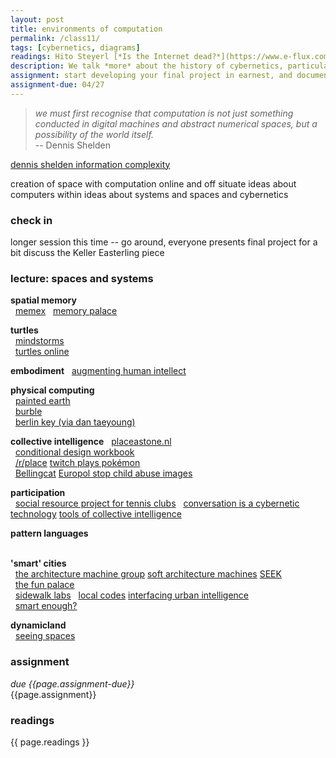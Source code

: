 ```yaml
---  
layout: post  
title: environments of computation 
permalink: /class11/  
tags: [cybernetics, diagrams]
readings: Hito Steyerl [*Is the Internet dead?*](https://www.e-flux.com/journal/49/60004/too-much-world-is-the-internet-dead/)<br>Zeynep Tufecki [*Twitter and Tear Gas (preface)*](https://www.twitterandteargas.org/downloads/twitter-and-tear-gas-by-zeynep-tufekci.pdf)
description: We talk *more* about the history of cybernetics, particularly in its relationship to space and architecture. This class should expand your ideas about environments and systems, and hopefully give you new inspiration and perspective from which to explore your final project.
assignment: start developing your final project in earnest, and document your progress as you go along. start by thinking about the basic infrastructure. do you need a server? What requests will you make? Can you build a minimal prototype that performs most of these tasks?
assignment-due: 04/27
---  
```


>*we must first recognise that computation is not just something conducted in digital machines and abstract numerical spaces, but a possibility of the world itself.*  
> -- Dennis Shelden

[dennis shelden information complexity](https://arena-attachments.s3.amazonaws.com/2027040/b0989090299a9b147bd11dbadd3d3af8.pdf?1523438047)

creation of space with computation online and off
situate ideas about computers within ideas about systems and spaces and cybernetics

### check in
longer session this time -- go around, everyone presents final project for a bit
discuss the Keller Easterling piece

### lecture: spaces and systems

**spatial memory**  
  [memex](https://d2w9rnfcy7mm78.cloudfront.net/1369043/original_b888c6b8e3b634fb81dbdc1683458226.jpg?1508997923?bc=1)
  [memory palace](https://en.wikipedia.org/wiki/Method_of_loci)

**turtles**  
  [mindstorms](http://worrydream.com/refs/Papert%20-%20Mindstorms%201st%20ed.pdf)  
  [turtles online](https://turtleacademy.com/playground)  

**embodiment**
  [augmenting human intellect](https://www.dougengelbart.org/content/view/138)

**physical computing**  
  [painted earth](https://studiomoniker.com/projects/painted-earth)  
  [burble](https://umbrellium.co.uk/products/burble/)  
  [berlin key (via dan taeyoung)](https://www.are.na/dan-taeyoung/the-berlin-key-social-locks)

**collective intelligence**
  [placeastone.nl](https://studiomoniker.com/projects/place-a-stone)  
  [conditional design workbook](https://studiomoniker.com/projects/conditional-design-workbook)  
  [/r/place](https://draemm.li/various/place-atlas/) [twitch plays pokémon](https://en.wikipedia.org/wiki/Twitch_Plays_Pokémon)  
  [Bellingcat](https://www.bellingcat.com) [Europol stop child abuse images](https://www.bellingcat.com/news/2019/12/17/two-europol-stopchildabuse-images-geolocated-part-ii-cambodia/)

**participation**  
  [social resource project for tennis clubs](http://stephenwillats.com/work/social-resource-project-tennis-clubs/)
  [conversation is a cybernetic technology](https://arena-attachments.s3.amazonaws.com/4425709/75f4ffd2c8c73551f1214a9c53909491.pdf?1559967933) [tools of collective intelligence](https://urbanomnibus.net/2019/09/tools-of-collective-intelligence/)  


**pattern languages**  
  

**'smart' cities**  
  [the architecture machine group](https://arena-attachments.s3.amazonaws.com/5784079/679e129c74aa087a9b40fd7d66a3d9ff.pdf?1577377138) [soft architecture machines](https://www.pangaro.com/cmucode2019/negroponte-softarchitecturemachines.pdf) [SEEK](http://cyberneticzoo.com/robots-in-art/1969-70-seek-nicholas-negroponte-american/)  
  [the fun palace](https://www.bcchang.com/transfer/articles/2/18346584.pdf)  
  [sidewalk labs](https://www.sidewalklabs.com)
  [local codes](https://publicknowledge.sfmoma.org/local-codes-forms-of-spatial-knowledge/) [interfacing urban intelligence](https://placesjournal.org/article/interfacing-urban-intelligence/)  
  [smart enough?](https://smartenoughcity.mitpress.mit.edu)

**dynamicland**  
  [seeing spaces](http://worrydream.com/SeeingSpaces/)  

### assignment
*due {{page.assignment-due}}*<br>
{{page.assignment}}


### readings
{{ page.readings }}

